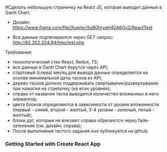 #Cделать небольшую страничку на React JS, которая выводит данные в Gantt Chart.

* Дизайн: https://www.figma.com/file/XupmcrSoB0hryaH40A6Gy2/ReactTest

* Все данные подтягиваются через GET-запрос: http://82.202.204.94/tmp/test.php

Требования:
* технологический стек React, Redux, TS;
* все данные в Gantt Chart берутся через API;
* стартовый (слева) месяц для вывода данных определяется на основе минимальной даты тасков из API;
* дерево тасков должно поддерживать свертывание/развертывание при нажатии на стрелочку (на всех уровнях);
* справа от названия таска выводится количество вложенных в него элементов;
* цвета блоков определяются в зависимости от уровня вложенности (первый - синий, второй - желтый, 3-4 уровни - зеленый, пятый - желтый);
* блоки дат, которые не влезают справа обрезаются через fade-затенение (см. дизайн, справа);
* После выполнения тестого задания оно публикуется на github.

### Getting Started with Create React App
